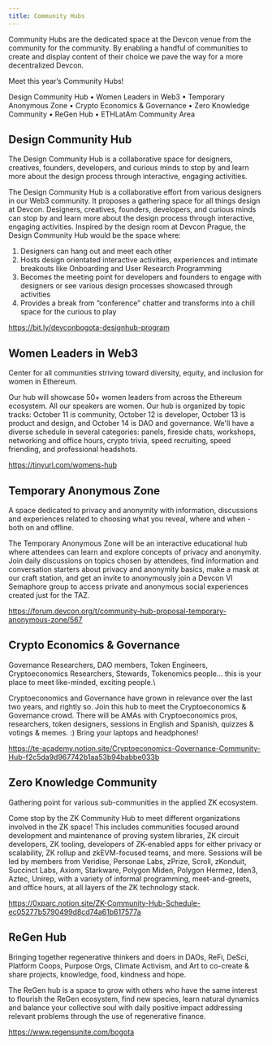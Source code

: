 ```yaml
---
title: Community Hubs
---
```


Community Hubs are the dedicated space at the Devcon venue from the community for the community. By enabling a handful of communities to create and display content of their choice we pave the way for a more decentralized Devcon.

Meet this year’s Community Hubs!

Design Community Hub • Women Leaders in Web3 • Temporary Anonymous Zone • Crypto Economics & Governance • Zero Knowledge Community • ReGen Hub • ETHLatAm Community Area


## Design Community Hub

The Design Community Hub is a collaborative space for designers, creatives, founders, developers, and curious minds to stop by and learn more about the design process through interactive, engaging activities.

The Design Community Hub is a collaborative effort from various designers in our Web3 community. It proposes a gathering space for all things design at Devcon. Designers, creatives, founders, developers, and curious minds can stop by and learn more about the design process through interactive, engaging activities. Inspired by the design room at Devcon Prague, the Design Community Hub would be the space where:

1. Designers can hang out and meet each other
2. Hosts design orientated interactive activities, experiences and intimate breakouts like Onboarding and User Research Programming
3. Becomes the meeting point for developers and founders to engage with designers or see various design processes showcased through activities
4. Provides a break from “conference” chatter and transforms into a chill space for the curious to play

https://bit.ly/devconbogota-designhub-program


## Women Leaders in Web3

Center for all communities striving toward diversity, equity, and inclusion for women in Ethereum.

Our hub will showcase 50+ women leaders from across the Ethereum ecosystem. All our speakers are women. Our hub is organized by topic tracks: October 11 is community, October 12 is developer, October 13 is product and design, and October 14 is DAO and governance. We'll have a diverse schedule in several categories: panels, fireside chats, workshops, networking and office hours, crypto trivia, speed recruiting, speed friending, and professional headshots.

https://tinyurl.com/womens-hub


## Temporary Anonymous Zone

A space dedicated to privacy and anonymity with information, discussions and experiences related to choosing what you reveal, where and when - both on and offline.

The Temporary Anonymous Zone will be an interactive educational hub where attendees can learn and explore concepts of privacy and anonymity. Join daily discussions on topics chosen by attendees, find information and conversation starters about privacy and anonymity basics, make a mask at our craft station, and get an invite to anonymously join a Devcon VI Semaphore group to access private and anonymous social experiences created just for the TAZ.

https://forum.devcon.org/t/community-hub-proposal-temporary-anonymous-zone/567


## Crypto Economics & Governance

Governance Researchers, DAO members, Token Engineers, Cryptoeconomics Researchers, Stewards, Tokenomics people… this is your place to meet like-minded, exciting people.\

Cryptoeconomics and Governance have grown in relevance over the last two years, and rightly so. Join this hub to meet the Cryptoeconomics & Governance crowd. There will be AMAs with Cryptoeconomics pros, researchers, token designers, sessions in English and Spanish, quizzes & votings & memes. :) Bring your laptops and headphones!

https://te-academy.notion.site/Cryptoeconomics-Governance-Community-Hub-f2c5da9d967742b1aa53b94babbe033b


## Zero Knowledge Community

Gathering point for various sub-communities in the applied ZK ecosystem.

Come stop by the ZK Community Hub to meet different organizations involved in the ZK space! This includes communities focused around development and maintenance of proving system libraries, ZK circuit developers, ZK tooling, developers of ZK-enabled apps for either privacy or scalability, ZK rollup and zkEVM-focused teams, and more. Sessions will be led by members from Veridise, Personae Labs, zPrize, Scroll, zKonduit, Succinct Labs, Axiom, Starkware, Polygon Miden, Polygon Hermez, Iden3, Aztec, Unirep, with a variety of informal programming, meet-and-greets, and office hours, at all layers of the ZK technology stack.

https://0xparc.notion.site/ZK-Community-Hub-Schedule-ec05277b5790499d8cd74a61b617577a


## ReGen Hub

Bringing together regenerative thinkers and doers in DAOs, ReFi, DeSci, Platform Coops, Purpose Orgs, Climate Activism, and Art to co-create & share projects, knowledge, food, kindness and hope.

The ReGen hub is a space to grow with others who have the same interest to flourish the ReGen ecosystem, find new species, learn natural dynamics and balance your collective soul with daily positive impact addressing relevant problems through the use of regenerative finance.

https://www.regensunite.com/bogota